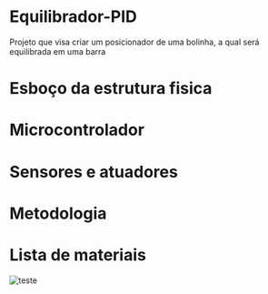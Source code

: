 # Equilibrador-PID
Projeto que visa criar um posicionador de uma bolinha, a qual será equilibrada em uma barra
# Esboço da estrutura fisica
# Microcontrolador
# Sensores e atuadores
# Metodologia
# Lista de materiais
![teste](abc.png)
